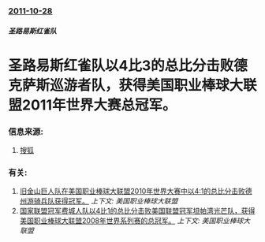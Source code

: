 ### [2011-10-28](/news/2011/10/28/index.md)

##### 圣路易斯红雀队
# 圣路易斯红雀队以4比3的总比分击败德克萨斯巡游者队，获得美国职业棒球大联盟2011年世界大赛总冠军。




### 信息来源:

1. [搜狐](http://roll.sohu.com/20111030/n323918740.shtml)

### 有关:

1. [ 旧金山巨人队在美国职业棒球大联盟2010年世界大赛中以4:1的总比分击败德州游骑兵队获得冠军。](/news/2010/11/1/旧金山巨人队在美国职业棒球大联盟2010年世界大赛中以4-1的总比分击败德州游骑兵队获得冠军.md) _上下文: 美国职业棒球大联盟_
2. [国家联盟冠军费城人队以4比1的总比分击败美国联盟冠军坦帕湾光芒队，获得美国职业棒球大联盟2008年世界系列赛的总冠军。](/news/2008/10/29/国家联盟冠军费城人队以4比1的总比分击败美国联盟冠军坦帕湾光芒队-获得美国职业棒球大联盟2008年世界系列赛的总冠军.md) _上下文: 美国职业棒球大联盟_
